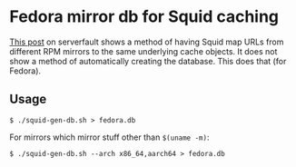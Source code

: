 # Fedora mirror db for Squid caching
[This post](https://serverfault.com/questions/837291/squid-and-caching-of-dnf-yum-downloads)
on serverfault shows a method of having Squid map URLs from different RPM mirrors
to the same underlying cache objects. It does not show a method of automatically
creating the database. This does that (for Fedora).

## Usage

```
$ ./squid-gen-db.sh > fedora.db
```

For mirrors which mirror stuff other than `$(uname -m)`:

```
$ ./squid-gen-db.sh --arch x86_64,aarch64 > fedora.db
```
